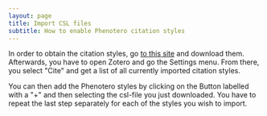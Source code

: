 ```yaml
---
layout: page
title: Import CSL files
subtitle: How to enable Phenotero citation styles
---
```


In order to obtain the citation styles, go [to this site](/data_csl/) and download them. Afterwards, you have to open Zotero and go the Settings menu. From there, you select "Cite" and get a list of all currently imported citation styles. 

You can then add the Phenotero styles by clicking on the Button labelled with a "+" and then selecting the csl-file you just downloaded. You have to repeat the last step separately for each of the styles you wish to import.
